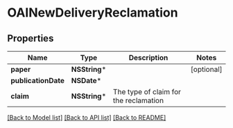 # OAINewDeliveryReclamation

## Properties
Name | Type | Description | Notes
------------ | ------------- | ------------- | -------------
**paper** | **NSString*** |  | [optional] 
**publicationDate** | **NSDate*** |  | 
**claim** | **NSString*** | The type of claim for the reclamation | 

[[Back to Model list]](../README.md#documentation-for-models) [[Back to API list]](../README.md#documentation-for-api-endpoints) [[Back to README]](../README.md)


